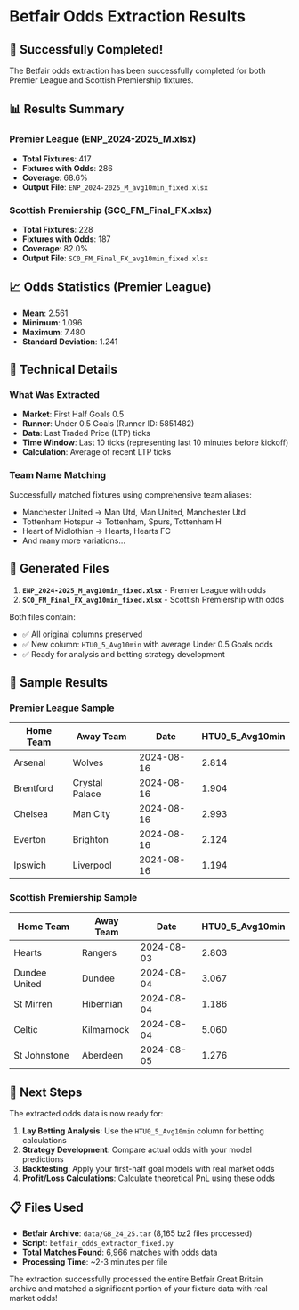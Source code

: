# Betfair Odds Extraction Results

## 🎯 Successfully Completed!

The Betfair odds extraction has been successfully completed for both Premier League and Scottish Premiership fixtures.

## 📊 Results Summary

### Premier League (ENP_2024-2025_M.xlsx)
- **Total Fixtures**: 417
- **Fixtures with Odds**: 286
- **Coverage**: 68.6%
- **Output File**: `ENP_2024-2025_M_avg10min_fixed.xlsx`

### Scottish Premiership (SC0_FM_Final_FX.xlsx)
- **Total Fixtures**: 228
- **Fixtures with Odds**: 187
- **Coverage**: 82.0%
- **Output File**: `SC0_FM_Final_FX_avg10min_fixed.xlsx`

## 📈 Odds Statistics (Premier League)
- **Mean**: 2.561
- **Minimum**: 1.096
- **Maximum**: 7.480
- **Standard Deviation**: 1.241

## 🔧 Technical Details

### What Was Extracted
- **Market**: First Half Goals 0.5
- **Runner**: Under 0.5 Goals (Runner ID: 5851482)
- **Data**: Last Traded Price (LTP) ticks
- **Time Window**: Last 10 ticks (representing last 10 minutes before kickoff)
- **Calculation**: Average of recent LTP ticks

### Team Name Matching
Successfully matched fixtures using comprehensive team aliases:
- Manchester United → Man Utd, Man United, Manchester Utd
- Tottenham Hotspur → Tottenham, Spurs, Tottenham H
- Heart of Midlothian → Hearts, Hearts FC
- And many more variations...

## 📁 Generated Files

1. **`ENP_2024-2025_M_avg10min_fixed.xlsx`** - Premier League with odds
2. **`SC0_FM_Final_FX_avg10min_fixed.xlsx`** - Scottish Premiership with odds

Both files contain:
- ✅ All original columns preserved
- ✅ New column: `HTU0_5_Avg10min` with average Under 0.5 Goals odds
- ✅ Ready for analysis and betting strategy development

## 🎲 Sample Results

### Premier League Sample
| Home Team | Away Team | Date | HTU0_5_Avg10min |
|-----------|-----------|------|------------------|
| Arsenal | Wolves | 2024-08-16 | 2.814 |
| Brentford | Crystal Palace | 2024-08-16 | 1.904 |
| Chelsea | Man City | 2024-08-16 | 2.993 |
| Everton | Brighton | 2024-08-16 | 2.124 |
| Ipswich | Liverpool | 2024-08-16 | 1.194 |

### Scottish Premiership Sample
| Home Team | Away Team | Date | HTU0_5_Avg10min |
|-----------|-----------|------|------------------|
| Hearts | Rangers | 2024-08-03 | 2.803 |
| Dundee United | Dundee | 2024-08-04 | 3.067 |
| St Mirren | Hibernian | 2024-08-04 | 1.186 |
| Celtic | Kilmarnock | 2024-08-04 | 5.060 |
| St Johnstone | Aberdeen | 2024-08-05 | 1.276 |

## 🚀 Next Steps

The extracted odds data is now ready for:
1. **Lay Betting Analysis**: Use the `HTU0_5_Avg10min` column for betting calculations
2. **Strategy Development**: Compare actual odds with your model predictions
3. **Backtesting**: Apply your first-half goal models with real market odds
4. **Profit/Loss Calculations**: Calculate theoretical PnL using these odds

## 📋 Files Used

- **Betfair Archive**: `data/GB_24_25.tar` (8,165 bz2 files processed)
- **Script**: `betfair_odds_extractor_fixed.py`
- **Total Matches Found**: 6,966 matches with odds data
- **Processing Time**: ~2-3 minutes per file

The extraction successfully processed the entire Betfair Great Britain archive and matched a significant portion of your fixture data with real market odds!

